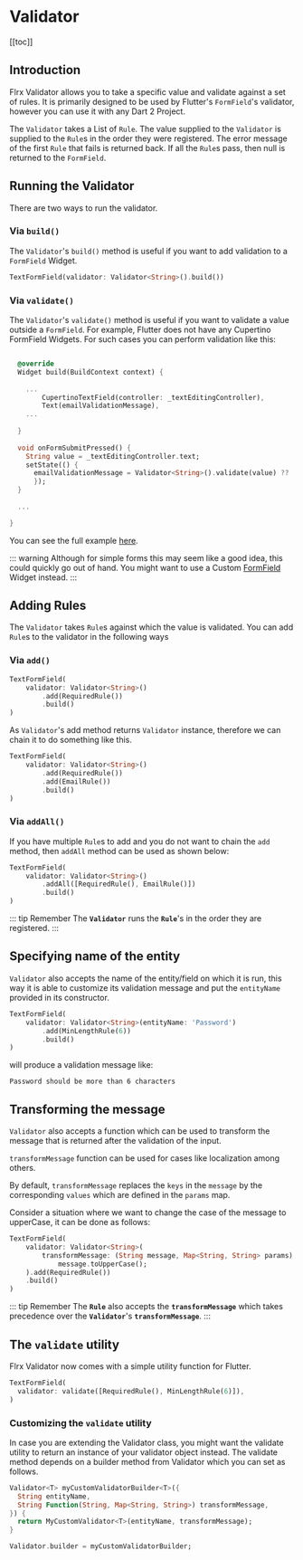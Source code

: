 # Validator

[[toc]]

## Introduction

Flrx Validator allows you to take a specific value and validate against a set of rules. 
It is primarily designed to be used by Flutter's `FormField`'s validator, however you can use it with any Dart 2 Project.

The `Validator` takes a List of `Rule`. The value supplied to the
`Validator` is supplied to the `Rule`s in the order they were registered.
The error message of the first `Rule` that fails is returned back. If all the `Rule`s pass, then null is returned to the `FormField`.

## Running the Validator

There are two ways to run the validator.

### Via `build()`

The `Validator`'s `build()` method is useful if you want to add validation to a `FormField` Widget.

```dart
TextFormField(validator: Validator<String>().build())
```


### Via `validate()`

The `Validator`'s `validate()` method is useful if you want to validate a value outside a `FormField`.
For example, Flutter does not have any Cupertino FormField Widgets. For such cases you can perform validation like this:

```dart

  @override
  Widget build(BuildContext context) {
  
    ...  
        CupertinoTextField(controller: _textEditingController),
        Text(emailValidationMessage),
    ...
  
  }
      
  void onFormSubmitPressed() {
    String value = _textEditingController.text;
    setState(() {
      emailValidationMessage = Validator<String>().validate(value) ?? '';
      });
  }
  
  ...

}
```

You can see the full example [here](https://github.com/flrx/validator/blob/master/example/lib/cupertino_form.dart).

::: warning
Although for simple forms this may seem like a good idea, this could quickly go out of hand.
You might want to use a Custom [FormField](https://api.flutter.dev/flutter/widgets/FormField-class.html) Widget instead.
:::

## Adding Rules

The `Validator` takes `Rule`s against which the value is validated. You can add `Rule`s to the validator in the following ways

### Via `add()`

```dart
TextFormField(
    validator: Validator<String>()
        .add(RequiredRule())
        .build()
)
```

As `Validator`'s add method returns `Validator` instance, therefore we can chain it to do something like this.

```dart
TextFormField(
    validator: Validator<String>()
        .add(RequiredRule())
        .add(EmailRule())
        .build()
)
```

### Via `addAll()`

If you have multiple `Rule`s to add and you do not want to chain the `add` method, then `addAll` method can be used as shown below:

```dart
TextFormField(
    validator: Validator<String>()
        .addAll([RequiredRule(), EmailRule()])
        .build()
)
```

::: tip Remember
The **`Validator`** runs the **`Rule`**'s in the order they are registered.
:::

## Specifying name of the entity

`Validator` also accepts the name of the entity/field on which it is run, this way it is able to customize its validation message and put the `entityName` provided in its constructor.

```dart
TextFormField(
    validator: Validator<String>(entityName: 'Password')
        .add(MinLengthRule(6))
        .build()
)
```

will produce a validation message like:

```
Password should be more than 6 characters
```

## Transforming the message

`Validator` also accepts a function which can be used to transform the message that is returned after the validation of the input.

`transformMessage` function can be used for cases like localization among others.

By default, `transformMessage` replaces the `keys` in the `message` by the corresponding `values` which are defined in the `params` map.

Consider a situation where we want to change the case of the message to upperCase, it can be done as follows:

```dart
TextFormField(
    validator: Validator<String>(
        transformMessage: (String message, Map<String, String> params) =>
            message.toUpperCase();
    ).add(RequiredRule())
    .build()
)
```

::: tip Remember
The **`Rule`** also accepts the **`transformMessage`** which takes precedence over the **`Validator`**'s **`transformMessage`**.
:::

## The `validate` utility

Flrx Validator now comes with a simple utility function for Flutter.
```dart
TextFormField(
  validator: validate([RequiredRule(), MinLengthRule(6)]),
)
```

### Customizing the `validate` utility
In case you are extending the Validator class, you might want the validate utility to return an instance of your validator object instead.
The validate method depends on a builder method from Validator which you can set as follows.

```dart
Validator<T> myCustomValidatorBuilder<T>({
  String entityName,
  String Function(String, Map<String, String>) transformMessage,
}) {
  return MyCustomValidator<T>(entityName, transformMessage);
}

Validator.builder = myCustomValidatorBuilder;
```  